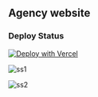 ## Agency website

### Deploy Status
[![Deploy with Vercel](https://vercel.com/button)](https://vercel.com/new/clone?repository-url=https%3A%2F%2Fgithub.com%2Fvercel%2Fnext.js%2Ftree%2Fcanary%2Fexamples%2Fhello-world)


![ss1](https://user-images.githubusercontent.com/76781353/196644456-1119cdf6-e09e-4bf3-a2c4-24da1593c545.png)

![ss2](https://user-images.githubusercontent.com/76781353/196644539-1ed869b9-6dcb-4be7-bb4e-3c81512e92c2.png)
